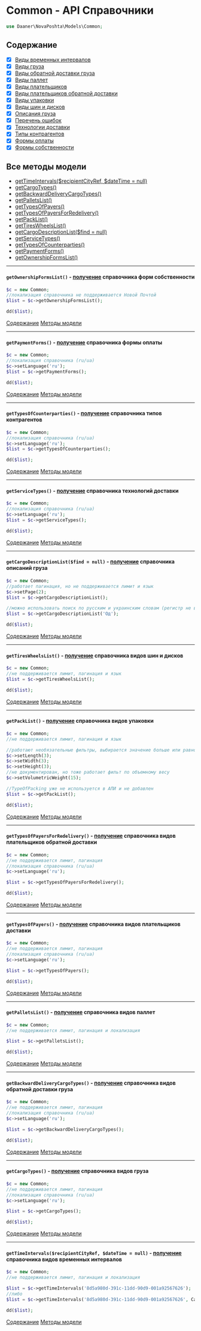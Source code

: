 # Common - API Справочники
```php
use Daaner\NovaPoshta\Models\Common;
```

<a name="content"></a>
## Содержание
- [x] [Виды временных интервалов](Common.md#gettimeintervals)
- [x] [Виды груза](Common.md#getcargotypes)
- [x] [Виды обратной доставки груза](Common.md#getbackwarddeliverycargotypes)
- [x] [Виды паллет](Common.md#getpalletslist)
- [x] [Виды плательщиков](Common.md#gettypesofpayers)
- [x] [Виды плательщиков обратной доставки](Common.md#gettypesofpayersforredelivery)
- [x] [Виды упаковки](Common.md#getpacklist)
- [x] [Виды шин и дисков](Common.md#gettireswheelslist)
- [x] [Описания груза](Common.md#getcargodescriptionlist)
- [x] [Перечень ошибок](CommonGeneral.md#getmessagecodetext)
- [x] [Технологии доставки](Common.md#getservicetypes)
- [x] [Типы контрагентов](Common.md#gettypesofcounterparties)
- [x] [Формы оплаты](Common.md#getpaymentforms)
- [x] [Формы собственности](Common.md#getownershipformslist)

<a name="content-method"></a>
## Все методы модели
- [getTimeIntervals($recipientCityRef, $dateTime = null)](#gettimeintervals)
- [getCargoTypes()](#getcargotypes)
- [getBackwardDeliveryCargoTypes()](#getbackwarddeliverycargotypes)
- [getPalletsList()](#getpalletslist)
- [getTypesOfPayers()](#gettypesofpayers)
- [getTypesOfPayersForRedelivery()](#gettypesofpayersforredelivery)
- [getPackList()](#getpacklist)
- [getTiresWheelsList()](#gettireswheelslist)
- [getCargoDescriptionList($find = null)](#getcargodescriptionlist)
- [getServiceTypes()](#getservicetypes)
- [getTypesOfCounterparties()](#gettypesofcounterparties)
- [getPaymentForms()](#getpaymentforms)
- [getOwnershipFormsList()](#getownershipformslist)


---

<a name="getownershipformslist"></a>
#### `getOwnershipFormsList()` - [получение](https://devcenter.novaposhta.ua/docs/services/55702570a0fe4f0cf4fc53ed/operations/55702571a0fe4f0b6483890b) справочника форм собственности
```php
$c = new Common;
//локализация справочника не поддерживается Новой Почтой
$list = $c->getOwnershipFormsList();

dd($list);
```
[Содержание](Common.md#content) [Методы модели](Common.md#content-method)
***


<a name="getpaymentforms"></a>
#### `getPaymentForms()` - [получение](https://devcenter.novaposhta.ua/docs/services/55702570a0fe4f0cf4fc53ed/operations/55702571a0fe4f0b6483890d) справочника формы оплаты
```php
$c = new Common;
//локализация справочника (ru/ua)
$c->setLanguage('ru');
$list = $c->getPaymentForms();

dd($list);
```
[Содержание](Common.md#content) [Методы модели](Common.md#content-method)
***


<a name="gettypesofcounterparties"></a>
#### `getTypesOfCounterparties()` - [получение](https://devcenter.novaposhta.ua/docs/services/55702570a0fe4f0cf4fc53ed/operations/55702571a0fe4f0b64838912) справочника типов контрагентов
```php
$c = new Common;
//локализация справочника (ru/ua)
$c->setLanguage('ru');
$list = $c->getTypesOfCounterparties();

dd($list);
```
[Содержание](Common.md#content) [Методы модели](Common.md#content-method)
***


<a name="getservicetypes"></a>
#### `getServiceTypes()` - [получение](https://devcenter.novaposhta.ua/docs/services/55702570a0fe4f0cf4fc53ed/operations/55702571a0fe4f0b6483890e) справочника технологий доставки
```php
$c = new Common;
//локализация справочника (ru/ua)
$c->setLanguage('ru');
$list = $c->getServiceTypes();

dd($list);
```
[Содержание](Common.md#content) [Методы модели](Common.md#content-method)
***


<a name="getcargodescriptionlist"></a>
#### `getCargoDescriptionList($find = null)` - [получение](https://devcenter.novaposhta.ua/docs/services/55702570a0fe4f0cf4fc53ed/operations/55702571a0fe4f0b64838908) справочника описаний груза
```php
$c = new Common;
//работает пагинация, но не поддерживается лимит и язык
$c->setPage(2);
$list = $c->getCargoDescriptionList();

//можно использовать поиск по русским и украинским словам (регистр не важен)
$list = $c->getCargoDescriptionList('Од');

dd($list);
```
[Содержание](Common.md#content) [Методы модели](Common.md#content-method)
***


<a name="gettireswheelslist"></a>
#### `getTiresWheelsList()` - [получение](https://devcenter.novaposhta.ua/docs/services/55702570a0fe4f0cf4fc53ed/operations/55702571a0fe4f0b64838910) справочника видов шин и дисков
```php
$c = new Common;
//не поддерживается лимит, пагинация и язык
$list = $c->getTiresWheelsList();

dd($list);
```
[Содержание](Common.md#content) [Методы модели](Common.md#content-method)
***


<a name="getpacklist"></a>
#### `getPackList()` - [получение](https://devcenter.novaposhta.ua/docs/services/55702570a0fe4f0cf4fc53ed/operations/582b1069a0fe4f0298618f06) справочника видов упаковки
```php
$c = new Common;
//не поддерживается лимит, пагинация и язык

//работают необязательные фильтры, выбирается значение больше или равно указанного
$c->setLength(3);
$c->setWidth(3);
$c->setHeight(3);
//не документирован, но тоже работает фильт по объемному весу
$c->setVolumetricWeight(15);

//TypeOfPacking уже не используется в АПИ и не добавлен
$list = $c->getPackList();

dd($list);
```
[Содержание](Common.md#content) [Методы модели](Common.md#content-method)
***


<a name="gettypesofpayersforredelivery"></a>
#### `getTypesOfPayersForRedelivery()` - [получение](https://devcenter.novaposhta.ua/docs/services/55702570a0fe4f0cf4fc53ed/operations/55702571a0fe4f0b64838914) справочника видов плательщиков обратной доставки
```php
$c = new Common;
//не поддерживается лимит, пагинация
//локализация справочника (ru/ua)
$c->setLanguage('ru');

$list = $c->getTypesOfPayersForRedelivery();

dd($list);
```
[Содержание](Common.md#content) [Методы модели](Common.md#content-method)
***


<a name="gettypesofpayers"></a>
#### `getTypesOfPayers()` - [получение](https://devcenter.novaposhta.ua/docs/services/55702570a0fe4f0cf4fc53ed/operations/55702571a0fe4f0b64838913) справочника видов плательщиков доставки
```php
$c = new Common;
//не поддерживается лимит, пагинация
//локализация справочника (ru/ua)
$c->setLanguage('ru');

$list = $c->getTypesOfPayers();

dd($list);
```
[Содержание](Common.md#content) [Методы модели](Common.md#content-method)
***


<a name="getpalletslist"></a>
#### `getPalletsList()` - [получение](https://devcenter.novaposhta.ua/docs/services/55702570a0fe4f0cf4fc53ed/operations/55702571a0fe4f0b64838913) справочника видов паллет
```php
$c = new Common;
//не поддерживается лимит, пагинация и локализация

$list = $c->getPalletsList();

dd($list);
```
[Содержание](Common.md#content) [Методы модели](Common.md#content-method)
***


<a name="getbackwarddeliverycargotypes"></a>
#### `getBackwardDeliveryCargoTypes()` - [получение](https://devcenter.novaposhta.ua/docs/services/55702570a0fe4f0cf4fc53ed/operations/55702571a0fe4f0b64838907) справочника видов обратной доставки груза
```php
$c = new Common;
//не поддерживается лимит, пагинация
//локализация справочника (ru/ua)
$c->setLanguage('ru');

$list = $c->getBackwardDeliveryCargoTypes();

dd($list);
```
[Содержание](Common.md#content) [Методы модели](Common.md#content-method)
***


<a name="getcargotypes"></a>
#### `getCargoTypes()` - [получение](https://devcenter.novaposhta.ua/docs/services/55702570a0fe4f0cf4fc53ed/operations/55702571a0fe4f0b64838909) справочника видов груза
```php
$c = new Common;
//не поддерживается лимит, пагинация
//локализация справочника (ru/ua)
$c->setLanguage('ru');

$list = $c->getCargoTypes();

dd($list);
```
[Содержание](Common.md#content) [Методы модели](Common.md#content-method)
***


<a name="gettimeintervals"></a>
#### `getTimeIntervals($recipientCityRef, $dateTime = null)` - [получение](https://devcenter.novaposhta.ua/docs/services/55702570a0fe4f0cf4fc53ed/operations/55702571a0fe4f0b6483890f) справочника видов временных интервалов
```php
$c = new Common;
//не поддерживается лимит, пагинация и локализация

$list = $c->getTimeIntervals('8d5a980d-391c-11dd-90d9-001a92567626');
//либо
$list = $c->getTimeIntervals('8d5a980d-391c-11dd-90d9-001a92567626', Carbon::tomorrow()->format('d.m.Y'));

dd($list);
```
[Содержание](Common.md#content) [Методы модели](Common.md#content-method)
